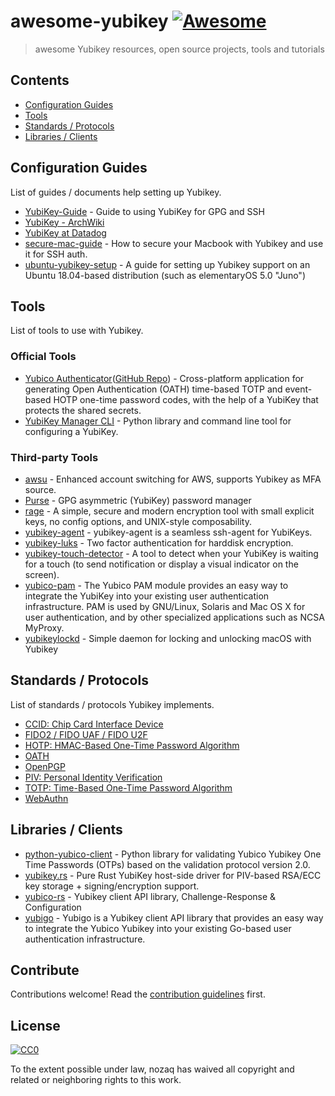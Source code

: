 # awesome-yubikey [![Awesome](https://awesome.re/badge.svg)](https://awesome.re)

> awesome Yubikey resources, open source projects, tools and tutorials

## Contents

- [Configuration Guides](#configuration-guides)
- [Tools](#tools)
- [Standards / Protocols](#standards--protocols)
- [Libraries / Clients](#libraries--clients)

## Configuration Guides

List of guides / documents help setting up Yubikey.

- [YubiKey-Guide](https://github.com/drduh/YubiKey-Guide) - Guide to using YubiKey for GPG and SSH
- [YubiKey - ArchWiki](https://wiki.archlinux.org/index.php/Yubikey)
- [YubiKey at Datadog](https://github.com/DataDog/yubikey)
- [secure-mac-guide](https://github.com/pasientskyhosting/secure-mac-guide) - How to secure your Macbook with Yubikey and use it for SSH auth.
- [ubuntu-yubikey-setup](https://github.com/carniz/ubuntu-yubikey-setup) - A guide for setting up Yubikey support on an Ubuntu 18.04-based distribution (such as elementaryOS 5.0 "Juno")

## Tools

List of tools to use with Yubikey.

### Official Tools

- [Yubico Authenticator](https://www.yubico.com/products/yubico-authenticator/)([GitHub Repo](https://github.com/Yubico/yubioath-flutter)) - Cross-platform application for generating Open Authentication (OATH) time-based TOTP and event-based HOTP one-time password codes, with the help of a YubiKey that protects the shared secrets.
- [YubiKey Manager CLI](https://developers.yubico.com/yubikey-manager/) - Python library and command line tool for configuring a YubiKey.

### Third-party Tools

- [awsu](https://github.com/kreuzwerker/awsu) - Enhanced account switching for AWS, supports Yubikey as MFA source.
- [Purse](https://github.com/drduh/Purse) - GPG asymmetric (YubiKey) password manager
- [rage](https://github.com/str4d/rage) - A simple, secure and modern encryption tool with small explicit keys, no config options, and UNIX-style composability.
- [yubikey-agent](https://github.com/FiloSottile/yubikey-agent) - yubikey-agent is a seamless ssh-agent for YubiKeys.
- [yubikey-luks](https://github.com/cornelinux/yubikey-luks) - Two factor authentication for harddisk encryption.
- [yubikey-touch-detector](https://github.com/maximbaz/yubikey-touch-detector) - A tool to detect when your YubiKey is waiting for a touch (to send notification or display a visual indicator on the screen).
- [yubico-pam](https://github.com/Yubico/yubico-pam) - The Yubico PAM module provides an easy way to integrate the YubiKey into your existing user authentication infrastructure. PAM is used by GNU/Linux, Solaris and Mac OS X for user authentication, and by other specialized applications such as NCSA MyProxy.
- [yubikeylockd](https://github.com/shtirlic/yubikeylockd) - Simple daemon for locking and unlocking macOS with Yubikey

## Standards / Protocols

List of standards / protocols Yubikey implements.

- [CCID: Chip Card Interface Device](<https://en.wikipedia.org/wiki/CCID_(protocol)>)
- [FIDO2 / FIDO UAF / FIDO U2F](https://fidoalliance.org/specifications/)
- [HOTP: HMAC-Based One-Time Password Algorithm](https://tools.ietf.org/html/rfc4226)
- [OATH](https://openauthentication.org/specifications-technical-resources/)
- [OpenPGP](https://www.openpgp.org/)
- [PIV: Personal Identity Verification](https://en.wikipedia.org/wiki/FIPS_201)
- [TOTP: Time-Based One-Time Password Algorithm](https://tools.ietf.org/html/rfc6238)
- [WebAuthn](https://webauthn.io/)

## Libraries / Clients

- [python-yubico-client](https://github.com/Kami/python-yubico-client) - Python library for validating Yubico Yubikey One Time Passwords (OTPs) based on the validation protocol version 2.0.
- [yubikey.rs](https://github.com/iqlusioninc/yubikey.rs) - Pure Rust YubiKey host-side driver for PIV-based RSA/ECC key storage + signing/encryption support.
- [yubico-rs](https://github.com/wisespace-io/yubico-rs) - Yubikey client API library, Challenge-Response & Configuration
- [yubigo](https://github.com/GeertJohan/yubigo) - Yubigo is a Yubikey client API library that provides an easy way to integrate the Yubico Yubikey into your existing Go-based user authentication infrastructure.

## Contribute

Contributions welcome! Read the [contribution guidelines](CONTRIBUTING.md) first.

## License

[![CC0](https://mirrors.creativecommons.org/presskit/buttons/88x31/svg/cc-zero.svg)](https://creativecommons.org/publicdomain/zero/1.0)

To the extent possible under law, nozaq has waived all copyright and
related or neighboring rights to this work.
